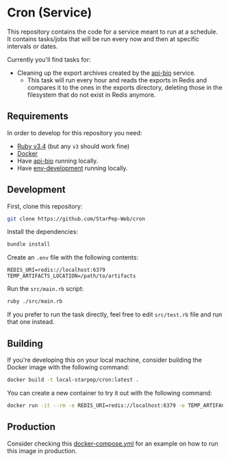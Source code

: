 # Cron (Service)

This repository contains the code for a service meant to run at a schedule. It contains tasks/jobs that will be run every now and then at specific intervals or dates.

Currently you'll find tasks for:

* Cleaning up the export archives created by the [api-bio](https://github.com/StarPep-Web/api-bio) service.
  * This task will run every hour and reads the exports in Redis and compares it to the ones in the exports directory, deleting those in the filesystem that do not exist in Redis anymore.

## Requirements

In order to develop for this repository you need:

* [Ruby v3.4](https://www.ruby-lang.org/en/) (but any `v3` should work fine)
* [Docker](https://www.docker.com/products/docker-desktop/)
* Have [api-bio](https://github.com/StarPep-Web/api-bio) running locally.
* Have [env-development](https://github.com/StarPep-Web/env-development) running locally.

## Development

First, clone this repository:

```bash
git clone https://github.com/StarPep-Web/cron
```

Install the dependencies:

```bash
bundle install
```

Create an `.env` file with the following contents:

```text
REDIS_URI=redis://localhost:6379
TEMP_ARTIFACTS_LOCATION=/path/to/artifacts
```

Run the `src/main.rb` script:

```bash
ruby ./src/main.rb
```

If you prefer to run the task directly, feel free to edit `src/test.rb` file and run that one instead.

## Building

If you're developing this on your local machine, consider building the Docker image with the following command:

```bash
docker build -t local-starpep/cron:latest .
```

You can create a new container to try it out with the following command:

```bash
docker run -it --rm -e REDIS_URI=redis://localhost:6379 -e TEMP_ARTIFACTS_LOCATION=/path/to/artifacts local-starpep/cron:latest
```

## Production

Consider checking this [docker-compose.yml](https://github.com/StarPep-Web/env-production/blob/main/docker-compose.yml) for an example on how to run this image in production.
